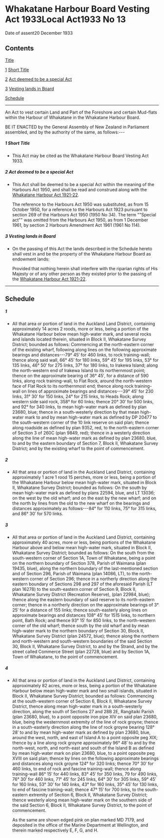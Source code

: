 # Whakatane Harbour Board Vesting Act 1933Local Act1933 No 13

Date of assent20 December 1933

## Contents

[Title][0]

[1][1] [Short Title][1]

[2][2] [Act deemed to be a special Act][2]

[3][3] [Vesting lands in Board][3]

[Schedule][4]  
[][4]

---

An Act to vest certain Land and Part of the Foreshore and certain Mud-flats within the Harbour of Whakatane in the Whakatane Harbour Board.

BE IT ENACTED by the General Assembly of New Zealand in Parliament assembled, and by the authority of the same, as follows:---

##### 1 Short Title
    
*   This Act may be cited as the Whakatane Harbour Board Vesting Act 1933\.

##### 2 Act deemed to be a special Act
    
*   This Act shall be deemed to be a special Act within the meaning of the Harbours Act 1950, and shall be read and construed along with the [Whakatane Harbour Act 1921-22][5].
    
    The reference to the Harbours Act 1950 was substituted, as from 15 October 1950, for a reference to the Harbours Act 1923 pursuant to section 269 of the Harbours Act 1950 (1950 No 34). The term ""Special act"" was omitted from the Harbours Act 1950, as from 1 December 1961, by section 2 Harbours Amendment Act 1961 (1961 No 114).

##### 3 Vesting lands in Board
    
*   On the passing of this Act the lands described in the Schedule hereto shall vest in and be the property of the Whakatane Harbour Board as endowment lands:
    
    Provided that nothing herein shall interfere with the riparian rights of His Majesty or of any other person as they existed prior to the passing of the [Whakatane Harbour Act 1921-22][5].

---

## Schedule

##### 1
    
*   All that area or portion of land in the Auckland Land District, containing approximately 14 acres 2 roods, more or less, being a portion of the Whakatane Harbour below mean high-water mark, and several rocks and islands located therein, situated in Block II, Whakatane Survey District; bounded as follows: Commencing at the north-eastern corner of the existing wharf, following along lines on the following approximate bearings and distances---79° 45′ for 460 links, to rock training-wall; thence along said wall, 66° 45′ for 180 links, 59° 45′ for 195 links, 53° for 135 links, 46° 50′ for 275 links, 37° for 180 links, to Irakewa Island; along the north-western end of Irakewa Island to its northernmost point; thence on the approximate bearing of 36° 45′, for a distance of 590 links, along rock training-wall, to Flat Rock, around the north-western face of Flat Rock to its northernmost end; thence along rock training-wall on lines of approximate bearings and distances---39° 45′ for 230 links, 31° 30′ for 150 links, 24° for 215 links, to Heads Rock; along western side said rock, 358° for 60 links; thence 20° 30′ for 500 links, and 92° for 340 links, to mean high-water mark as defined by plan 23680, blue; thence in a south-westerly direction by that mean high-water mark to and by mean high-water mark as defined by DP 20477 to the south-western corner of the 10 link reserve on said plan; thence along roadside as defined by plan 9352, red, to the north-eastern corner of Section 3 of 260C (plan 9849, red); thence in a westerly direction along the line of mean high-water mark as defined by plan 23680, blue, to and by the eastern boundary of Section 7, Block II, Whakatane Survey District; and by the existing wharf to the point of commencement.

##### 2
    
*   All that area or portion of land in the Auckland Land District, containing approximately 1 acre 1 rood 15 perches, more or less, being a portion of the Whakatane Harbour below mean high-water mark, situated in Block II, Whakatane Survey District; bounded as follows: On the south by mean high-water mark as defined by plans 22594, blue, and LT 13036; on the west by the old wharf; and on the east by the new wharf; and on the north by lines from the old to the new wharf on the bearings and distances approximately as follows---84° for 110 links, 75° for 315 links, and 86° 30′ for 570 links.

##### 3
    
*   All that area or portion of land in the Auckland Land District, containing approximately 40 acres, more or less, being portions of the Whakatane Harbour above and below mean high-water mark, situated in Block II, Whakatane Survey District; bounded as follows: On the south from the south-western corner of Section 1A, Town of Whakatane, being a point on the northern boundary of Section 378, Parish of Waimana (plan 19435, blue), along the northern boundary of the last-mentioned section and of Section 296, Parish of Waimana (plan 14086, LT), to the north-western corner of Section 296; thence in a northerly direction along the eastern boundary of Sections 298 and 297 of the aforesaid Parish (LT plan 16278) to the south-eastern corner of Section 9, Block II, Whakatane Survey District (Recreation Reserve), (plan 22984, blue); thence along the eastern boundary of said reserve to its north-eastern corner; thence in a northerly direction on the approximate bearings of 3° 25′ for a distance of 155 links; thence south-easterly along lines on approximate bearings and distances 108° 45′ for 1515 links, to northern point, Bath Rock; and thence 93° 15′ for 850 links, to the north-western corner of the old wharf; thence south by the old wharf and by mean high-water mark to the northern boundary of Section 30, Block II, Whakatane Survey District (plan 24572, blue); thence along the northern and north-western and south-western boundaries of the said Section 30, Block II, Whakatane Survey District, to and by the Strand, and by the street called Commerce Street (plan 22728, blue) and by Section 1A, Town of Whakatane, to the point of commencement.

##### 4
    
*   All that area or portion of land in the Auckland Land District, containing approximately 82 acres, more or less, being a portion of the Whakatane Harbour below mean high-water mark and two small islands, situated in Block II, Whakatane Survey District; bounded as follows: Commencing at the south-western corner of Section 6, Block II, Whakatane Survey District, thence along mean high-water mark in a south-westerly direction, along the south of Sections 27 and 28B 2E, Rangitaiki Parish (plan 23680, blue), to a point opposite iron pipe XIV on said plan 23680, blue, being the westernmost extremity of the line of rock groyne; thence in a south-easterly direction along the line of rock groyne bearing 128° 28′ to and by mean high-water mark as defined by plan 23680, blue, around the west, north, and east of Island A to a point opposite peg XIX; thence by a line along rock groyne approximately 96° 48′ to and by the north-west, north, and north-east and south of the Island B as defined by mean high-water mark on plan 23680, blue, to a point opposite peg XVIII on said plan; thence by lines on the following approximate bearings and distances along rock groyne 124° for 320 links; thence 70° 30′ for 460 links, to end of rock and fascine training-wall; thence along training-wall 86° 15′ for 440 links, 83° 45′ for 350 links, 79 for 490 links, 76° 30′ for 460 links, 71° 45′ for 245 links, 64° 30′ for 305 links, 59° 45′ for 160 links, 53° 30′ for 140 links, 43° for 160 links, 35° 45′ for 130 links, to end of fascine training-wall; thence 47° 15′ for 700 links, to the south-eastern extremity of Section 6, Block II, Whakatane Survey District; thence westerly along mean high-water mark on the southern side of the said Section 6, Block II, Whakatane Survey District, to the point of commencement.
    
    As the same are shown edged pink on plan marked MD 7179, and deposited in the office of the Marine Department at Wellington, and therein marked respectively E, F, G, and H.



[0]: http://www.legislation.govt.nz/act/local/1933/0013/latest/whole.html#DLM49034
[1]: http://www.legislation.govt.nz/act/local/1933/0013/latest/whole.html#DLM49036
[2]: http://www.legislation.govt.nz/act/local/1933/0013/latest/whole.html#DLM49037
[3]: http://www.legislation.govt.nz/act/local/1933/0013/latest/whole.html#DLM49039
[4]: http://www.legislation.govt.nz/act/local/1933/0013/latest/whole.html#DLM49040
[5]: http://www.legislation.govt.nz/act/local/1933/0013/latest/link.aspx?id=DLM42168